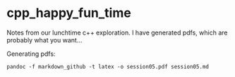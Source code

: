 # cpp_happy_fun_time

Notes from our lunchtime c++ exploration. I have generated pdfs, which are probably what you want... 

Generating pdfs:

```
pandoc -f markdown_github -t latex -o session05.pdf session05.md
```
